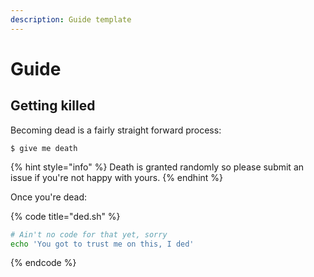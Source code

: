 ```yaml
---
description: Guide template
---
```


# Guide

## Getting killed

Becoming dead is a fairly straight forward process:

```
$ give me death
```

{% hint style="info" %}
 Death is granted randomly so please submit an issue if you're not happy with yours.
{% endhint %}

Once you're dead:

{% code title="ded.sh" %}
```bash
# Ain't no code for that yet, sorry
echo 'You got to trust me on this, I ded'
```
{% endcode %}




